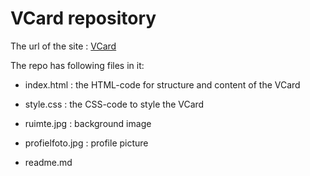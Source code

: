 VCard repository
================

The url of the site : [VCard](https://awvdeker.github.io/VCard/)

The repo has following files in it:

 - index.html : the HTML-code for structure and content of the VCard
 - style.css : the CSS-code to style the VCard
 - ruimte.jpg : background image
 - profielfoto.jpg : profile picture

 - readme.md

